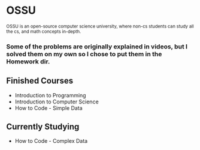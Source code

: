 # OSSU

<sub>OSSU is an open-source computer science university, where non-cs students can study all the cs, and math concepts in-depth.</sub>

### Some of the problems are originally explained in videos, but I solved them on my own so I chose to put them in the Homework dir.

## Finished Courses

- Introduction to Programming
- Introduction to Computer Science
- How to Code - Simple Data

## Currently Studying

- How to Code - Complex Data
